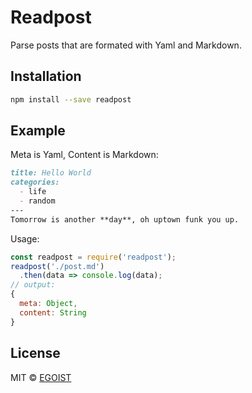 # Readpost

Parse posts that are formated with Yaml and Markdown.

## Installation

```bash
npm install --save readpost
```

## Example

Meta is Yaml, Content is Markdown:

```markdown
title: Hello World
categories:
  - life
  - random
---
Tomorrow is another **day**, oh uptown funk you up. 
```

Usage:

```javascript
const readpost = require('readpost');
readpost('./post.md')
  .then(data => console.log(data);
// output:
{
  meta: Object,
  content: String
}
```

## License

MIT &copy; [EGOIST](https://github.com/egoist)